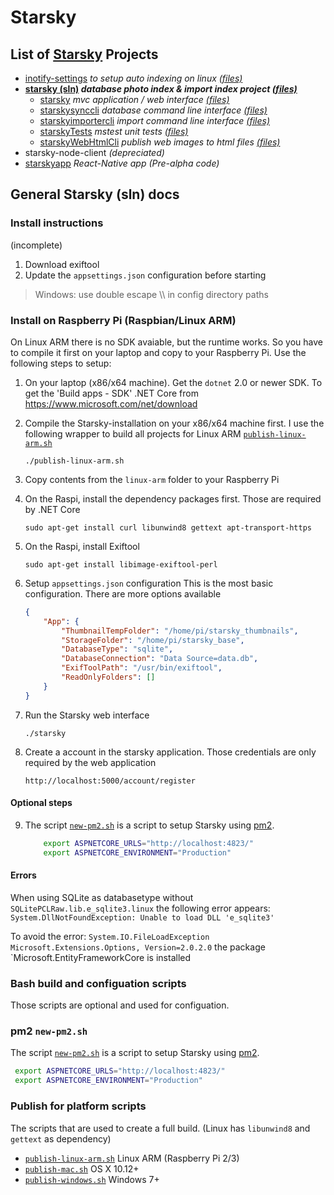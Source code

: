 # Starsky
## List of [Starsky](../readme.md) Projects
 - [inotify-settings](../inotify-settings/readme.md) _to setup auto indexing on linux [(files)](../inotify-settings)_
 - __[starsky (sln)](../starsky/readme.md) _database photo index & import index project [(files)](../starsky)___
   - [starsky](../starsky/starsky/readme.md)  _mvc application / web interface [(files)](../starsky/starsky)_
   - [starskysynccli](../starsky/starskysynccli/readme.md)  _database command line interface [(files)](../starsky/starskysynccli)_
   - [starskyimportercli](../starsky/starskyimportercli/readme.md)  _import command line interface [(files)](../starsky/starskyimporterclid)_
   - [starskyTests](../starsky/starskyTests/readme.md)  _mstest unit tests [(files)](../starsky/starskyTests)_
   - [starskyWebHtmlCli](../starsky/starskywebhtmlcli/readme.md)  _publish web images to html files [(files)](../starsky/starskywebhtmlcli)_
 - starsky-node-client  _(depreciated)_
 - [starskyapp](../starskyapp) _React-Native app (Pre-alpha code)_

## General Starsky (sln) docs


### Install instructions

(incomplete)

1. Download exiftool
2. Update the `appsettings.json` configuration before starting
> Windows: use double escape \\\\ in config directory paths


### Install on Raspberry Pi (Raspbian/Linux ARM)
On Linux ARM there is no SDK avaiable, but the runtime works. So you have to compile it first on your laptop and copy to your Raspberry Pi. Use the following steps to setup:

1) On your laptop (x86/x64 machine). Get the `dotnet` 2.0 or newer SDK. To get the 'Build apps - SDK' .NET Core from https://www.microsoft.com/net/download

2) Compile the Starsky-installation on your x86/x64 machine first. I use the following wrapper to build all projects for Linux ARM [`publish-linux-arm.sh`](publish-linux-arm.sh)
    ```
    ./publish-linux-arm.sh
    ```

3) Copy contents from the `linux-arm` folder to your Raspberry Pi

4) On the Raspi, install the dependency packages first. Those are required by .NET Core
    ```
    sudo apt-get install curl libunwind8 gettext apt-transport-https
    ```
5) On the Raspi, install Exiftool
    ```
    sudo apt-get install libimage-exiftool-perl
    ```
6)  Setup `appsettings.json` configuration
    This is the most basic configuration. There are more options available
    ```json
    {
        "App": {
            "ThumbnailTempFolder": "/home/pi/starsky_thumbnails",
            "StorageFolder": "/home/pi/starsky_base",
            "DatabaseType": "sqlite",
            "DatabaseConnection": "Data Source=data.db",
            "ExifToolPath": "/usr/bin/exiftool",
            "ReadOnlyFolders": []
        }
    }   
    ```
7) Run the Starsky web interface

    ```
    ./starsky
    ```
8) Create a account in the starsky application. Those credentials are only required by the web application
    ```
   http://localhost:5000/account/register
    ```

#### Optional steps  
9)  The script [`new-pm2.sh`](new-pm2.sh) is a script to setup Starsky using [pm2](http://pm2.keymetrics.io/).
    ```sh
        export ASPNETCORE_URLS="http://localhost:4823/"
        export ASPNETCORE_ENVIRONMENT="Production"
    ```

#### Errors
When using SQLite as databasetype without `SQLitePCLRaw.lib.e_sqlite3.linux` the following error appears:
`System.DllNotFoundException: Unable to load DLL 'e_sqlite3'`

To avoid the error: `System.IO.FileLoadException` `Microsoft.Extensions.Options, Version=2.0.2.0` the package `Microsoft.EntityFrameworkCore is installed


### Bash build and configuation scripts

Those scripts are optional and used for configuation.

### pm2 `new-pm2.sh`
The script [`new-pm2.sh`](new-pm2.sh) is a script to setup Starsky using [pm2](http://pm2.keymetrics.io/).
```sh
 export ASPNETCORE_URLS="http://localhost:4823/"
 export ASPNETCORE_ENVIRONMENT="Production"
 ```

 ### Publish for platform scripts

 The scripts that are used to create a full build. (Linux has `libunwind8` and `gettext` as dependency)
  - [`publish-linux-arm.sh`](publish-linux-arm.sh) Linux ARM (Raspberry Pi 2/3)
  - [`publish-mac.sh`](publish-mac.sh) OS X 10.12+
  - [`publish-windows.sh`](publish-windows.sh) Windows 7+
